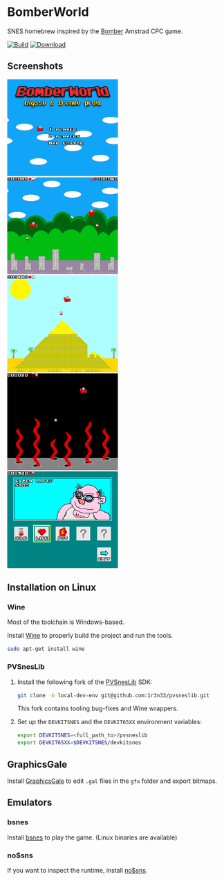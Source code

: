 # BomberWorld

SNES homebrew inspired by the [Bomber](https://www.mobygames.com/game/cpc/bomber_________) Amstrad CPC game.

[![Build](https://img.shields.io/travis/com/1r3n33/bomberworld)](https://travis-ci.com/1r3n33/bomberworld)
[![Download](https://img.shields.io/badge/download-latest-blue)](https://github.com/1r3n33/bomberworld/releases/latest)

## Screenshots

![Titlescreen](./screenshots/titlescreen.bmp)
![City](./screenshots/city.bmp)
![Pyramid](./screenshots/pyramid.bmp)
![Space](./screenshots/space.bmp)
![Shop](./screenshots/shop.bmp)

## Installation on Linux

### Wine

Most of the toolchain is Windows-based.

Install [Wine](https://www.winehq.org/) to properly build the project and run the tools.

```bash
sudo apt-get install wine
```

### PVSnesLib

1. Install the following fork of the [PVSnesLib](https://www.portabledev.com/jeux/supernes/pvsneslib/) SDK:
   ```bash
   git clone -b local-dev-env git@github.com:1r3n33/pvsneslib.git
   ```
   This fork contains tooling bug-fixes and Wine wrappers.

2. Set up the `DEVKITSNES` and the `DEVKIT65XX` environment variables:
   ```bash
   export DEVKITSNES=<full_path_to>/pvsneslib
   export DEVKIT65XX=$DEVKITSNES/devkitsnes
   ```

## GraphicsGale

Install [GraphicsGale](https://graphicsgale.com/us/) to edit `.gal` files in the `gfx` folder and export bitmaps.

## Emulators

### bsnes

Install [bsnes](https://byuu.org/bsnes) to play the game. (Linux binaries are available)

### no$sns

If you want to inspect the runtime, install [no$sns](https://problemkaputt.de/sns.htm).
